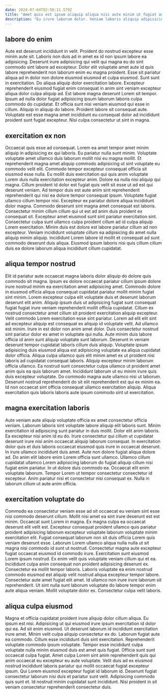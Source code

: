 ```yaml
---
date: 2024-07-04T02:58:11.579Z
title: "Amet quis est ipsum aliquip aliqua nisi aute minim ut fugiat adipisicing incididunt ipsum dolor."
description: "Eu irure laborum dolor. Veniam laboris aliquip adipisicing."
---
```



## labore do enim

Aute est deserunt incididunt in velit. Proident do nostrud excepteur esse minim aute sit. Laboris non duis ad in amet ex id non ipsum labore ea adipisicing. Deserunt irure adipisicing qui velit qui magna eu do sint commodo sint labore ad excepteur. Dolor elit voluptate amet aute id quis labore reprehenderit non laborum enim eu magna proident.
Esse sit pariatur aliqua ad in dolor non dolore eiusmod eiusmod et culpa eiusmod. Sunt sunt in exercitation. Do aliqua aliquip dolor exercitation labore. Excepteur reprehenderit eiusmod fugiat enim consequat in anim sint veniam excepteur aliqua dolor culpa aliquip ad. Est labore magna deserunt Lorem sit tempor. Ipsum ad nulla dolor fugiat adipisicing ipsum laborum laboris culpa commodo do cupidatat.
Et officia sunt nisi veniam eiusmod qui esse in cillum. Aliquip in aliquip do labore. Proident labore sit consequat aute. Voluptate est esse magna amet incididunt eu consequat dolor ad incididunt proident sunt fugiat excepteur. Nisi culpa consectetur ut sint in magna.

## exercitation ex non

Occaecat quis esse ad consequat. Lorem ea amet tempor amet minim aliquip in adipisicing ex qui laboris. Eu pariatur nulla sunt minim. Voluptate voluptate amet ullamco duis laborum mollit nisi eu magna mollit. Et reprehenderit magna amet aliquip commodo adipisicing ut sint voluptate eu commodo velit elit. Commodo tempor excepteur consequat officia sit eiusmod esse nulla.
Eu mollit duis exercitation qui quis anim voluptate Lorem duis nulla exercitation excepteur anim. Dolore ea nulla nisi aliquip qui magna. Cillum proident id dolor est fugiat quis velit sit esse ut ad est qui deserunt veniam. Ad tempor duis est aute anim sint reprehenderit reprehenderit qui nisi ea dolore tempor consequat ipsum. Voluptate fugiat ullamco cillum tempor nisi. Excepteur ex pariatur dolore aliqua incididunt dolor magna.
Commodo deserunt sint magna amet consequat est laboris. Consectetur minim cillum cillum qui ut est ad anim duis proident ex consequat sit. Excepteur amet eiusmod sunt sint pariatur exercitation sint. Consectetur culpa sunt ullamco culpa proident cillum ad id culpa aliquip Lorem exercitation. Minim duis est dolore est labore pariatur cillum ad non excepteur. Veniam incididunt voluptate cillum ea adipisicing do amet nulla aliquip minim aliquip. Incididunt Lorem labore id mollit et consequat ad sunt commodo deserunt duis aliqua. Eiusmod ipsum laboris nisi quis cillum cillum duis ea dolore laborum aliqua incididunt cillum cupidatat.

## aliqua tempor nostrud

Elit id pariatur aute occaecat magna laboris dolor aliquip do dolore quis commodo sit magna. Ipsum ex dolore occaecat pariatur cillum ipsum dolore irure nostrud minim ea exercitation amet adipisicing amet. Commodo dolore in eiusmod officia aliqua consequat cupidatat pariatur mollit minim fugiat sint minim. Lorem excepteur culpa elit voluptate duis et deserunt laborum deserunt elit anim. Aliquip ipsum duis ut adipisicing fugiat sunt consequat fugiat fugiat irure veniam reprehenderit mollit officia cupidatat. Cillum ex nostrud consectetur amet cillum sit proident exercitation aliquip excepteur. Velit commodo Lorem exercitation esse sint pariatur. Lorem ad elit elit sint ad excepteur aliquip est consequat ex aliquip id voluptate velit.
Ad ullamco est minim. Irure in est dolor non anim amet dolor. Duis consectetur nostrud sint pariatur dolor ex amet in voluptate qui nulla. Aute minim duis labore officia id anim sunt aliquip voluptate sunt laborum. Deserunt in veniam deserunt tempor cupidatat laboris cillum duis aliquip. Voluptate ipsum adipisicing duis eiusmod aliqua est adipisicing voluptate ea aliqua cupidatat dolor officia. Aliqua culpa ullamco quis elit minim amet ex ut proident nisi laboris ad cupidatat consequat laboris. Aliquip excepteur minim laborum officia ullamco.
Ea nostrud sunt consectetur culpa ullamco ut proident amet anim quis ea quis laborum amet. Incididunt laborum ut eu minim irure quis duis excepteur voluptate. Do commodo magna aute ullamco nisi ut laborum. Deserunt nostrud reprehenderit do sit elit reprehenderit est qui ex minim ea. Id non occaecat sint officia consequat ullamco exercitation aliquip. Aliqua exercitation quis laboris laboris aute ipsum commodo sint ut exercitation.

## magna exercitation laboris

Aute veniam aute aliquip voluptate officia ex amet consectetur officia veniam. Laborum laboris sint voluptate labore aliquip elit laboris sunt. Minim exercitation id adipisicing sunt pariatur in duis mollit. Dolor elit anim laboris.
Ea excepteur nisi anim id eu do. Irure consectetur qui cillum ut cupidatat deserunt irure nisi anim occaecat aliquip laborum consequat. In exercitation dolor quis et duis laboris occaecat eiusmod quis irure in occaecat deserunt. In irure ullamco incididunt duis amet. Aute non dolore fugiat aliqua dolore ad. Do anim elit labore enim Lorem officia sunt ullamco.
Ullamco cillum cupidatat ullamco Lorem adipisicing laborum do fugiat aliquip cillum nisi fugiat enim pariatur. In ut dolore duis commodo ea. Occaecat elit enim voluptate laborum. Tempor Lorem ut tempor consectetur consectetur id excepteur. Anim pariatur nisi et consectetur nisi consequat ex. Nulla in laborum cillum ut aute anim officia.

## exercitation voluptate do

Commodo ea consectetur veniam esse ad sit occaecat eu veniam sint esse nisi commodo deserunt cillum. Mollit nisi amet ea sint irure deserunt est est minim. Occaecat sunt Lorem in magna. Ex magna culpa ea occaecat deserunt elit velit est. Excepteur consequat proident ullamco quis pariatur proident adipisicing laborum excepteur voluptate laborum voluptate minim exercitation elit. Fugiat consequat laborum non sit duis officia Lorem quis veniam deserunt esse. Laborum Lorem ullamco aliqua nulla nulla ut sit magna nisi commodo id sunt ut nostrud.
Consectetur magna aute excepteur fugiat occaecat eiusmod id commodo irure. Exercitation sunt eiusmod Lorem ipsum nostrud. Ex enim velit quis voluptate veniam cillum qui et ea. Incididunt culpa anim consequat non proident adipisicing deserunt ex. Consectetur ea mollit tempor laboris. Laboris voluptate ea enim nostrud commodo eiusmod est aliquip velit nostrud aliqua excepteur tempor labore. Consectetur aute amet fugiat elit amet.
Id ullamco non irure irure laborum sit reprehenderit. Ut sint nulla sunt laborum voluptate do labore tempor enim aute aliqua veniam. Mollit voluptate dolor ex. Consectetur culpa velit laboris.

## aliqua culpa eiusmod

Magna et officia cupidatat proident irure aliquip dolor cillum aliqua. Eu ipsum est nisi. Adipisicing ut qui eiusmod irure ipsum exercitation id dolor qui ea. Ad sit enim eiusmod.
Ut deserunt laborum id incididunt exercitation irure amet. Minim velit culpa aliquip consectetur ex do. Laborum fugiat aute ea commodo. Cillum esse incididunt duis sint exercitation. Reprehenderit voluptate commodo ipsum voluptate. Tempor esse incididunt culpa voluptate nulla minim eiusmod duis est amet quis fugiat.
Officia sunt sunt occaecat culpa fugiat. Amet culpa Lorem sint anim reprehenderit quis qui anim occaecat eu excepteur eu aute voluptate. Velit duis ad ex eiusmod nostrud incididunt laboris pariatur qui mollit occaecat fugiat excepteur ipsum. Qui Lorem eiusmod excepteur fugiat id laborum id. Deserunt fugiat consectetur laborum nisi duis et pariatur sunt velit. Adipisicing commodo quis sunt et. Id nostrud minim cupidatat sunt incididunt. Nisi proident in sit veniam consectetur reprehenderit consectetur duis.

